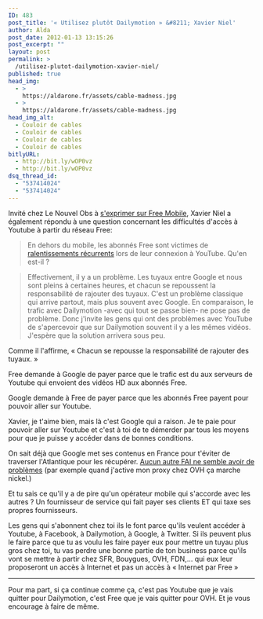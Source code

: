 ```yaml
---
ID: 483
post_title: '« Utilisez plutôt Dailymotion » &#8211; Xavier Niel'
author: Alda
post_date: 2012-01-13 13:15:26
post_excerpt: ""
layout: post
permalink: >
  /utilisez-plutot-dailymotion-xavier-niel/
published: true
head_img:
  - >
    https://aldarone.fr/assets/cable-madness.jpg
  - >
    https://aldarone.fr/assets/cable-madness.jpg
head_img_alt:
  - Couloir de cables
  - Couloir de cables
  - Couloir de cables
  - Couloir de cables
bitlyURL:
  - http://bit.ly/wOP0vz
  - http://bit.ly/wOP0vz
dsq_thread_id:
  - "537414024"
  - "537414024"
---
```

Invité chez Le Nouvel Obs à <a href="http://tempsreel.nouvelobs.com/les-forfaits-free-mobile/20120112.OBS8685/xavier-niel-que-nos-concurrents-proposent-un-forfait-illimite-a-10-euros.html" target="_blank">s'exprimer sur Free Mobile</a>, Xavier Niel a également répondu à une question concernant les difficultés d'accès à Youtube à partir du réseau Free:

<blockquote>En dehors du mobile, les abonnés Free sont victimes de <a href="http://tempsreel.nouvelobs.com/high-tech/20111212.OBS6532/pourquoi-youtube-est-il-si-lent-pour-les-abonnes-free.html" target="_blank">ralentissements récurrents</a> lors de leur connexion à YouTube. Qu'en est-il ?</blockquote>
<blockquote>Effectivement, il y a un problème. Les tuyaux entre Google et nous sont pleins à certaines heures, et chacun se repoussent la responsabilité de rajouter des tuyaux. C'est un problème classique qui arrive partout, mais plus souvent avec Google. En comparaison, le trafic avec Dailymotion -avec qui tout se passe bien- ne pose pas de problème. Donc j'invite les gens qui ont des problèmes avec YouTube de s'apercevoir que sur Dailymotion souvent il y a les mêmes vidéos. J'espère que la solution arrivera sous peu.</blockquote>

Comme il l'affirme, « Chacun se repousse la responsabilité de rajouter des tuyaux. »

Free demande à Google de payer parce que le trafic est du aux serveurs de Youtube qui envoient des vidéos HD aux abonnés Free.

Google demande à Free de payer parce que les abonnés Free payent pour pouvoir aller sur Youtube.

Xavier, je t'aime bien, mais là c'est Google qui a raison. Je te paie pour pouvoir aller sur Youtube et c'est à toi de te démerder par tous les moyens pour que je puisse y accéder dans de bonnes conditions.

On sait déjà que Google met ses contenus en France pour t'éviter de traverser l'Atlantique pour les récupérer. <a href="https://aldarone.fr/free-et-youtube-un-probleme-de-tuyau-et-de-gros-sous/" title="Free et Youtube: un problème de tuyau et de gros sous" target="_blank">Aucun autre FAI ne semble avoir de problèmes</a> (par exemple quand j'active mon proxy chez OVH ça marche nickel.)

Et tu sais ce qu'il y a de pire qu'un opérateur mobile qui s'accorde avec les autres ? Un fournisseur de service qui fait payer ses clients ET qui taxe ses propres fournisseurs.

Les gens qui s'abonnent chez toi ils le font parce qu'ils veulent accéder à Youtube, à Facebook, à Dailymotion, à Google, à Twitter. Si ils peuvent plus le faire parce que tu as voulu les faire payer eux pour mettre un tuyau plus gros chez toi, tu vas perdre une bonne partie de ton business parce qu'ils vont se mettre à partir chez SFR, Bouygues, OVH, FDN,… qui eux leur proposeront un accès à Internet et pas un accès à « Internet par Free »

<hr />

Pour ma part, si ça continue comme ça, c'est pas Youtube que je vais quitter pour Dailymotion, c'est Free que je vais quitter pour OVH. Et je vous encourage à faire de même.